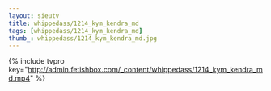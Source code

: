 ```yaml
--- 
layout: sieutv
title: whippedass/1214_kym_kendra_md
tags: [whippedass/1214_kym_kendra_md]
thumb_: whippedass/1214_kym_kendra_md.jpg
---
```

{% include tvpro key="http://admin.fetishbox.com/_content/whippedass/1214_kym_kendra_md.mp4" %} 
